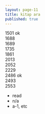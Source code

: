 ```yaml
---
layout: page-11
title: kitap ara
published: true
---
```


1501 ok  
1688  
1689  
1735  
1861  
2013  
2052  
2229  
2486 ok  
2493  
2553

- read
- n/a
- a-1, etc
